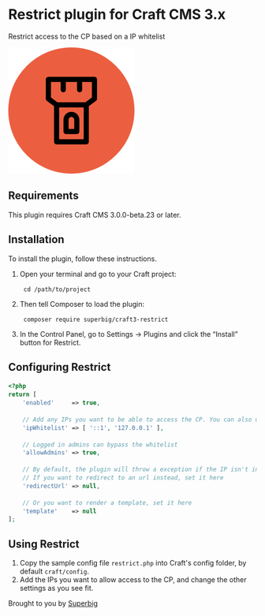 # Restrict plugin for Craft CMS 3.x

Restrict access to the CP based on a IP whitelist

![Screenshot](resources/img/plugin-logo.png)

## Requirements

This plugin requires Craft CMS 3.0.0-beta.23 or later.

## Installation

To install the plugin, follow these instructions.

1. Open your terminal and go to your Craft project:

        cd /path/to/project

2. Then tell Composer to load the plugin:

        composer require superbig/craft3-restrict

3. In the Control Panel, go to Settings → Plugins and click the “Install” button for Restrict.

## Configuring Restrict

```php
<?php
return [
    'enabled'     => true,

    // Add any IPs you want to be able to access the CP. You can also use CIDR notation such as 192.168.0.0/24
    'ipWhitelist' => [ '::1', '127.0.0.1' ],

    // Logged in admins can bypass the whitelist
    'allowAdmins' => true,

    // By default, the plugin will throw a exception if the IP isn't in the whitelist
    // If you want to redirect to an url instead, set it here
    'redirectUrl' => null,

    // Or you want to render a template, set it here
    'template'    => null
];
```

## Using Restrict

1. Copy the sample config file `restrict.php` into Craft's config folder, by default `craft/config`.
2. Add the IPs you want to allow access to the CP, and change the other settings as you see fit.

Brought to you by [Superbig](https://superbig.co)
